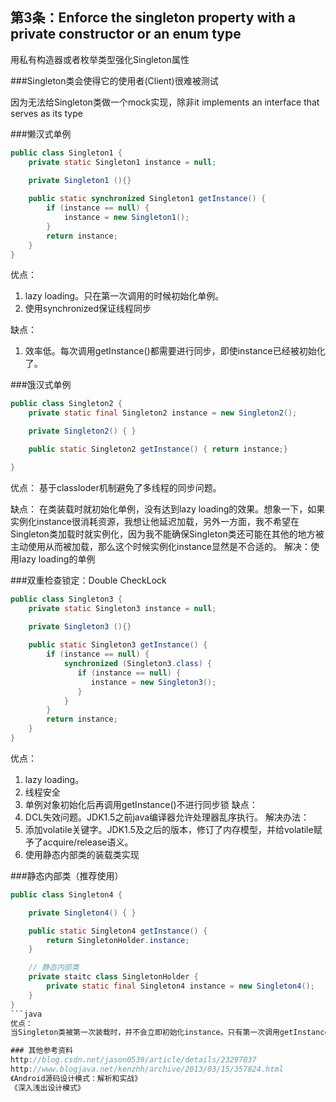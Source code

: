 ## 第3条：Enforce the singleton property with a private constructor or an enum type
用私有构造器或者枚举类型强化Singleton属性


###Singleton类会使得它的使用者(Client)很难被测试

因为无法给Singleton类做一个mock实现，除非it implements an interface that serves as its type


###懒汉式单例
```java
public class Singleton1 {  
	private static Singleton1 instance = null; 

	private Singleton1 (){}
 
	public static synchronized Singleton1 getInstance() {  
		if (instance == null) {  
			instance = new Singleton1();  
		}  
		return instance;  
	}  
}  
```

优点：

1. lazy loading。只在第一次调用的时候初始化单例。
2. 使用synchronized保证线程同步

缺点：
1. 效率低。每次调用getInstance()都需要进行同步，即使instance已经被初始化了。

###饿汉式单例
```java
public class Singleton2 {
	private static final Singleton2 instance = new Singleton2();

	private Singleton2() { }

	public static Singleton2 getInstance() { return instance;}

}
```
优点：
基于classloder机制避免了多线程的同步问题。

缺点：
在类装载时就初始化单例，没有达到lazy loading的效果。想象一下，如果实例化instance很消耗资源，我想让他延迟加载，另外一方面，我不希望在Singleton类加载时就实例化，因为我不能确保Singleton类还可能在其他的地方被主动使用从而被加载，那么这个时候实例化instance显然是不合适的。
解决：使用lazy loading的单例

###双重检查锁定：Double CheckLock
```java
public class Singleton3 {  
	private static Singleton3 instance = null; 

	private Singleton3 (){}
 
	public static Singleton3 getInstance() {  
        if (instance == null) {    
            synchronized (Singleton3.class) {    
               if (instance == null) {    
                  instance = new Singleton3();   
               }    
            }    
        }    
        return instance;   
    }  
} 
```
优点：
1. lazy loading。
2. 线程安全
3. 单例对象初始化后再调用getInstance()不进行同步锁
缺点：
1. DCL失效问题。JDK1.5之前java编译器允许处理器乱序执行。
解决办法：
1. 添加volatile关键字。JDK1.5及之后的版本，修订了内存模型，并给volatile赋予了acquire/release语义。
2. 使用静态内部类的装载类实现

###静态内部类（推荐使用）
```java
public class Singleton4 {

	private Singleton4() { }

	public static Singleton4 getInstance() {
		return SingletonHolder.instance;
	}

	// 静态内部类
	private staitc class SingletonHolder {
		private static final Singleton4 instance = new Singleton4();
	}
}
```java
优点：
当Singleton类被第一次装载时，并不会立即初始化instance。只有第一次调用getInstance方法时，才会导致虚拟机去装载SingletonHolder类，从而初始化instance。

### 其他参考资料
http://blog.csdn.net/jason0539/article/details/23297037
http://www.blogjava.net/kenzhh/archive/2013/03/15/357824.html
《Android源码设计模式：解析和实战》
《深入浅出设计模式》